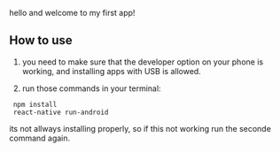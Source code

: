 

hello and welcome to my first app! 

## How to use
1. you need to make sure that the developer option on your phone is working, and installing apps with USB is allowed.

2. run those commands in your terminal: 
```
 npm install 
 react-native run-android
```

its not allways installing properly, so if this not working run the seconde command again.
